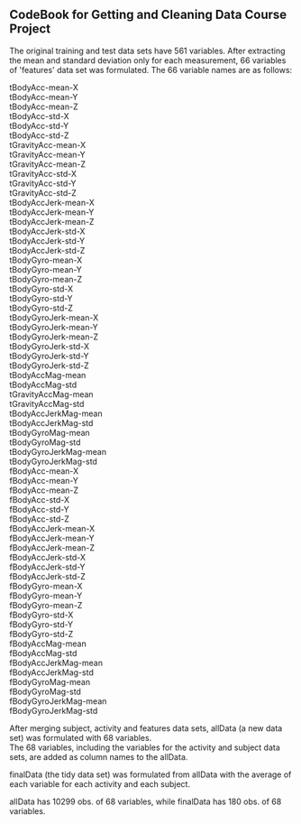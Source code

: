 ## CodeBook for Getting and Cleaning Data Course Project

The original training and test data sets have 561 variables. After extracting the mean 
and standard deviation only for each measurement, 66 variables of 'features' data set
was formulated. The 66 variable names are as follows:

 tBodyAcc-mean-X</br>
 tBodyAcc-mean-Y</br>
 tBodyAcc-mean-Z</br>
 tBodyAcc-std-X</br>
 tBodyAcc-std-Y</br>
 tBodyAcc-std-Z</br>
 tGravityAcc-mean-X</br>
 tGravityAcc-mean-Y</br>
 tGravityAcc-mean-Z</br>
 tGravityAcc-std-X</br>
 tGravityAcc-std-Y</br>
 tGravityAcc-std-Z</br>
 tBodyAccJerk-mean-X</br>
 tBodyAccJerk-mean-Y</br>
 tBodyAccJerk-mean-Z</br>
 tBodyAccJerk-std-X</br>
 tBodyAccJerk-std-Y</br>
 tBodyAccJerk-std-Z</br>
 tBodyGyro-mean-X</br>
 tBodyGyro-mean-Y</br>
 tBodyGyro-mean-Z</br>
 tBodyGyro-std-X</br>
 tBodyGyro-std-Y</br>
 tBodyGyro-std-Z</br>
 tBodyGyroJerk-mean-X</br>
 tBodyGyroJerk-mean-Y</br>
 tBodyGyroJerk-mean-Z</br>
 tBodyGyroJerk-std-X</br>
 tBodyGyroJerk-std-Y</br>
 tBodyGyroJerk-std-Z</br>
 tBodyAccMag-mean</br>
 tBodyAccMag-std</br>
 tGravityAccMag-mean</br>
 tGravityAccMag-std</br>
 tBodyAccJerkMag-mean</br>
 tBodyAccJerkMag-std</br>
 tBodyGyroMag-mean</br>
 tBodyGyroMag-std</br>
 tBodyGyroJerkMag-mean</br>
 tBodyGyroJerkMag-std</br>
 fBodyAcc-mean-X</br>
 fBodyAcc-mean-Y</br>
 fBodyAcc-mean-Z</br>
 fBodyAcc-std-X</br>
 fBodyAcc-std-Y</br>
 fBodyAcc-std-Z</br>
 fBodyAccJerk-mean-X</br>
 fBodyAccJerk-mean-Y</br>
 fBodyAccJerk-mean-Z</br>
 fBodyAccJerk-std-X</br>
 fBodyAccJerk-std-Y</br>
 fBodyAccJerk-std-Z</br>
 fBodyGyro-mean-X</br>
 fBodyGyro-mean-Y</br>
 fBodyGyro-mean-Z</br>
 fBodyGyro-std-X</br>
 fBodyGyro-std-Y</br>
 fBodyGyro-std-Z</br>
 fBodyAccMag-mean</br>
 fBodyAccMag-std</br>
 fBodyAccJerkMag-mean</br>
 fBodyAccJerkMag-std</br>
 fBodyGyroMag-mean</br>
 fBodyGyroMag-std</br>
 fBodyGyroJerkMag-mean</br>
 fBodyGyroJerkMag-std

After merging subject, activity and features data sets, allData (a new data set) was
formulated with 68 variables.</br> The 68 variables, including the variables for the activity
and subject data sets, are added as column names to the allData.

finalData (the tidy data set) was formulated from allData with the average of each
variable for each activity and each subject.

allData has 10299 obs. of  68 variables, while finalData has 180 obs. of 68 variables.
